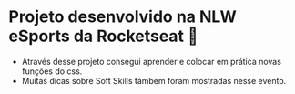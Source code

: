 # Projeto desenvolvido na NLW eSports da Rocketseat 🚀

- Através desse projeto consegui aprender e colocar em prática novas funções do css.
- Muitas dicas sobre Soft Skills támbem foram mostradas nesse evento.
